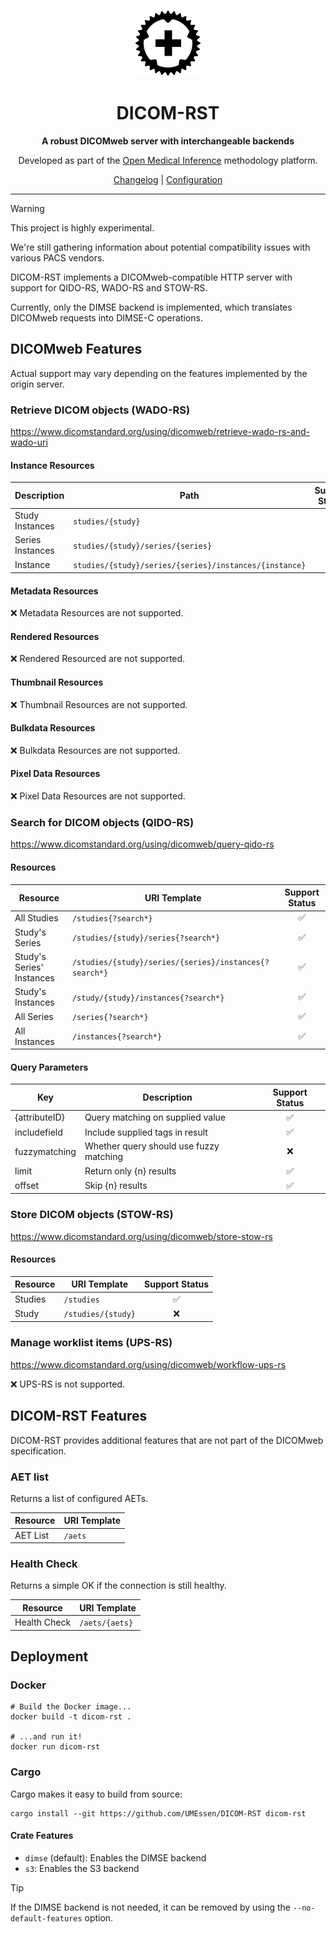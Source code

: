 <div align="center">

![DICOM-RST Logo[^1]](./dicom-rst-icon.png)

# DICOM-RST

**A robust DICOMweb server with interchangeable backends**

Developed as part of the [Open Medical Inference](https://diz.ikim.nrw/en/project/omi/) methodology platform.

[Changelog](./CHANGELOG.md) | [Configuration](./docs/configuration.md)

</div>

---

> [!WARNING]  
> This project is highly experimental.
>
> We're still gathering information about potential compatibility issues with various PACS vendors.

DICOM-RST implements a DICOMweb-compatible HTTP server with support for QIDO-RS, WADO-RS and STOW-RS.

Currently, only the DIMSE backend is implemented, which translates DICOMweb requests into DIMSE-C operations.

## DICOMweb Features

Actual support may vary depending on the features implemented by the origin server.

### Retrieve DICOM objects (WADO-RS)

https://www.dicomstandard.org/using/dicomweb/retrieve-wado-rs-and-wado-uri

#### Instance Resources

| Description      | Path                                                   | Support Status |
|------------------|--------------------------------------------------------|:--------------:|
| Study Instances  | `studies/{study}`                                      |       ✅        |
| Series Instances | `studies/{study}/series/{series}`                      |       ✅        |
| Instance         | `studies/{study}/series/{series}/instances/{instance}` |       ✅        |

#### Metadata Resources

❌ Metadata Resources are not supported.

#### Rendered Resources

❌ Rendered Resourced are not supported.

#### Thumbnail Resources

❌ Thumbnail Resources are not supported.

#### Bulkdata Resources

❌ Bulkdata Resources are not supported.

#### Pixel Data Resources

❌ Pixel Data Resources are not supported.

### Search for DICOM objects (QIDO-RS)

https://www.dicomstandard.org/using/dicomweb/query-qido-rs

#### Resources

| Resource                  | URI Template                                           | Support Status |
|---------------------------|--------------------------------------------------------|:--------------:|
| All Studies               | `/studies{?search*}`                                   |       ✅        |
| Study's Series            | `/studies/{study}/series{?search*}`                    |       ✅        |
| Study's Series' Instances | `/studies/{study}/series/{series}/instances{?search*}` |       ✅        |
| Study's Instances         | `/study/{study}/instances{?search*}`                   |       ✅        |
| All Series                | `/series{?search*}`                                    |       ✅        |
| All Instances             | `/instances{?search*}`                                 |       ✅        |

#### Query Parameters

| Key           | Description                             | Support Status |
|---------------|-----------------------------------------|:--------------:|
| {attributeID} | Query matching on supplied value        |       ✅        |
| includefield  | Include supplied tags in result         |       ✅        |
| fuzzymatching | Whether query should use fuzzy matching |       ❌        |
| limit         | Return only {n} results                 |       ✅        |
| offset        | Skip {n} results                        |       ✅        |

### Store DICOM objects (STOW-RS)

https://www.dicomstandard.org/using/dicomweb/store-stow-rs

#### Resources

| Resource | URI Template       | Support Status |
|----------|--------------------|:--------------:|
| Studies  | `/studies`         |       ✅        |
| Study    | `/studies/{study}` |       ❌        |

### Manage worklist items (UPS-RS)

https://www.dicomstandard.org/using/dicomweb/workflow-ups-rs

❌ UPS-RS is not supported.

## DICOM-RST Features

DICOM-RST provides additional features that are not part of the DICOMweb specification.

### AET list

Returns a list of configured AETs.

| Resource | URI Template |
|----------|--------------|
| AET List | `/aets`      |

### Health Check

Returns a simple OK if the connection is still healthy.

| Resource     | URI Template   |
|--------------|----------------|
| Health Check | `/aets/{aets}` |

## Deployment

### Docker

```shell
# Build the Docker image...
docker build -t dicom-rst .

# ...and run it!
docker run dicom-rst
```

### Cargo

Cargo makes it easy to build from source:

```shell
cargo install --git https://github.com/UMEssen/DICOM-RST dicom-rst
``` 

#### Crate Features

- `dimse` (default): Enables the DIMSE backend
- `s3`: Enables the S3 backend

> [!TIP]
> If the DIMSE backend is not needed, it can be removed by using the `--no-default-features` option.

[^1]: The [DICOM-RST logo](./dicom-rst-icon.png) is adapted from
the [Rust logo](https://github.com/rust-lang/rust-artwork)
owned by the Rust Foundation, used under CC-BY.